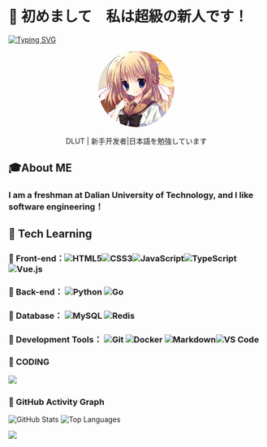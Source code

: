 # 👋 初めまして　私は超級の新人です！
[![Typing SVG](https://readme-typing-svg.demolab.com?font=Fira+Code&pause=1000&color=478EF7&center=true&vCenter=true&width=435&lines=%E8%8E%AB%E5%90%AC%E7%A9%BF%E6%9E%97%E6%89%93%E5%8F%B6%E5%A3%B0%EF%BC%8C%E4%BD%95%E5%A6%A8%E5%90%9F%E5%95%B8%E4%B8%94%E5%BE%90%E8%A1%8C)](https://git.io/typing-svg)
<div align="center">
  <img src="touxiang.jpg" alt="个人头像" width="150" height="150" style="border-radius: 50%;">
  <p>DLUT | 新手开发者|日本語を勉強しています</p>

</div>

## 🎓About ME
### I am a freshman at Dalian University of Technology, and I like software engineering！

##  🚀 Tech Learning

### 🔹 Front-end：![HTML5](https://img.shields.io/badge/HTML5-E34F26?style=flat-square&logo=html5&logoColor=white)![CSS3](https://img.shields.io/badge/CSS3-1572B6?style=flat-square&logo=css3&logoColor=white)![JavaScript](https://img.shields.io/badge/JavaScript-F7DF1E?style=flat-square&logo=javascript&logoColor=black)![TypeScript](https://img.shields.io/badge/TypeScript-3178C6?style=flat-square&logo=typescript&logoColor=white&opacity=70)![Vue.js](https://img.shields.io/badge/Vue.js-4FC08D?style=flat-square&logo=vue.js&logoColor=white&opacity=50)

### 🔹 Back-end：  ![Python](https://img.shields.io/badge/Python-3776AB?style=flat-square&logo=python&logoColor=white)  ![Go](https://img.shields.io/badge/Go-00ADD8?style=flat-square&logo=go&logoColor=white&opacity=50)

### 🔹 Database： ![MySQL](https://img.shields.io/badge/MySQL-005C84?style=flat-square&logo=mysql&logoColor=white&opacity=70) ![Redis](https://img.shields.io/badge/Redis-DC382D?style=flat-square&logo=redis&logoColor=white&opacity=30)

### 🔹 Development Tools： ![Git](https://img.shields.io/badge/Git-F05032?style=flat-square&logo=git&logoColor=white) ![Docker](https://img.shields.io/badge/Docker-2496ED?style=flat-square&logo=docker&logoColor=white&opacity=50) ![Markdown](https://img.shields.io/badge/Markdown-000000?style=flat-square&logo=markdown&logoColor=white)![VS Code](https://img.shields.io/badge/VS%20Code-0078D4?style=flat-square&logo=visual-studio-code&logoColor=white)
### 🔹 CODING
  ![](https://wakatime.com/share/@chaoji_xinren/5d67a3e3-0e5b-497a-aee1-d3a7e4fadb12.png)
### 🔹 GitHub Activity Graph
  ![GitHub Stats](https://github-readme-stats.vercel.app/api?username=chaojixinren&show_icons=true&theme=radical)
  ![Top Languages](https://github-readme-stats.vercel.app/api/top-langs/?username=chaojixinren&layout=compact)

  <img src="https://github-profile-trophy.vercel.app/?username=chaojixinren&theme=gruvbox" />
